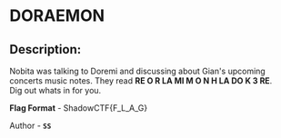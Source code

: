 
# DORAEMON
## Description:
Nobita was talking to Doremi and discussing about Gian's upcoming concerts music notes.
They read **RE O R LA MI M O N H LA DO K 3 RE**.<br> 
Dig out whats in for you.

**Flag Format** - ShadowCTF{F_L_A_G}

Author - **`SS`**


